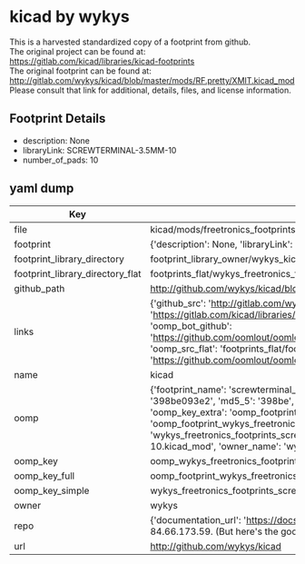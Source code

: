 # kicad by wykys  
This is a harvested standardized copy of a footprint from github.  
The original project can be found at:  
https://gitlab.com/kicad/libraries/kicad-footprints  
The original footprint can be found at:
http://gitlab.com/wykys/kicad/blob/master/mods/RF.pretty/XMIT.kicad_mod
Please consult that link for additional, details, files, and license information.  
## Footprint Details
* description: None  
* libraryLink: SCREWTERMINAL-3.5MM-10  
* number_of_pads: 10  
## yaml dump  
| Key | Value |  
| --- | --- |  
| file | kicad/mods/freetronics_footprints.pretty/SCREWTERMINAL-3.5MM-10.kicad_mod |  
| footprint | {'description': None, 'libraryLink': 'SCREWTERMINAL-3.5MM-10', 'number_of_pads': 10} |  
| footprint_library_directory | footprint_library_owner/wykys_kicad |  
| footprint_library_directory_flat | footprints_flat/wykys_freetronics_footprints_screwterminal_3_5mm_10/working |  
| github_path | http://github.com/wykys/kicad/blob/master/mods/freetronics_footprints.pretty/SCREWTERMINAL-3.5MM-10.kicad_mod |  
| links | {'github_src': 'http://gitlab.com/wykys/kicad/blob/master/mods/RF.pretty/XMIT.kicad_mod', 'github_src_repo': 'https://gitlab.com/kicad/libraries/kicad-footprints', 'oomp_bot': 'footprints/wykys_freetronics_footprints_screwterminal_3_5mm_10/working', 'oomp_bot_github': 'https://github.com/oomlout/oomlout_oomp_footprint_bot/tree/main/footprints/wykys_freetronics_footprints_screwterminal_3_5mm_10/working', 'oomp_src_flat': 'footprints_flat/footprints_flat/wykys_freetronics_footprints_screwterminal_3_5mm_10/working', 'oomp_src_flat_github': 'https://github.com/oomlout/oomlout_oomp_footprint_src/tree/main/footprints_flat/wykys_freetronics_footprints_screwterminal_3_5mm_10/working'} |  
| name | kicad |  
| oomp | {'footprint_name': 'screwterminal_3_5mm_10', 'library_name': 'freetronics_footprints', 'md5': '398be093e2cf9429f216582d90553e6b', 'md5_10': '398be093e2', 'md5_5': '398be', 'md5_6': '398be0', 'oomp_key': 'oomp_wykys_freetronics_footprints_screwterminal_3_5mm_10', 'oomp_key_extra': 'oomp_footprint_wykys_freetronics_footprints_screwterminal_3_5mm_10', 'oomp_key_full': 'oomp_footprint_wykys_freetronics_footprints_screwterminal_3_5mm_10_398be0', 'oomp_key_simple': 'wykys_freetronics_footprints_screwterminal_3_5mm_10', 'original_filename': 'kicad/mods/freetronics_footprints.pretty/SCREWTERMINAL-3.5MM-10.kicad_mod', 'owner_name': 'wykys'} |  
| oomp_key | oomp_wykys_freetronics_footprints_screwterminal_3_5mm_10 |  
| oomp_key_full | oomp_footprint_wykys_freetronics_footprints_screwterminal_3_5mm_10 |  
| oomp_key_simple | wykys_freetronics_footprints_screwterminal_3_5mm_10 |  
| owner | wykys |  
| repo | {'documentation_url': 'https://docs.github.com/rest/overview/resources-in-the-rest-api#rate-limiting', 'message': "API rate limit exceeded for 84.66.173.59. (But here's the good news: Authenticated requests get a higher rate limit. Check out the documentation for more details.)"} |  
| url | http://github.com/wykys/kicad |  

